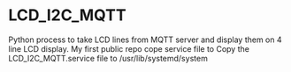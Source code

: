 # LCD_I2C_MQTT
Python process to take LCD lines from MQTT server and display them on 4 line LCD display.   My first public repo
cope service file to 
Copy the LCD_I2C_MQTT.service file to /usr/lib/systemd/system

